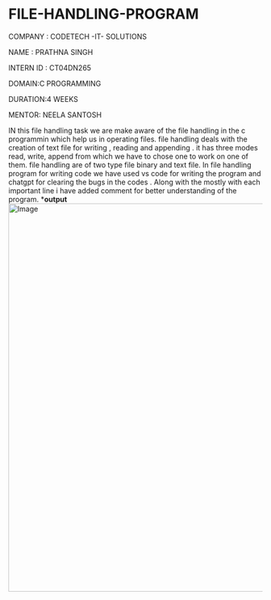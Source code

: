 # FILE-HANDLING-PROGRAM
COMPANY : CODETECH -IT- SOLUTIONS

NAME : PRATHNA SINGH

INTERN ID : CT04DN265

DOMAIN:C PROGRAMMING

DURATION:4 WEEKS

MENTOR: NEELA SANTOSH

IN this file handling task we are make aware of the file handling in the c programmin which help us in operating files. file handling deals with the creation of text file for writing , reading and appending . it has three modes read, write, append from which we have to chose one to work on one of them. file handling are of two type file binary and text file. In file handling program for writing code we have used vs code for writing the program and chatgpt for clearing the bugs in the codes . Along with the mostly with each important line i have added comment for better understanding of the program.
*************output************
<img width="1366" height="768" alt="Image" src="https://github.com/user-attachments/assets/7df5cd4e-ed0a-472b-91f0-105f73b1207d" />
